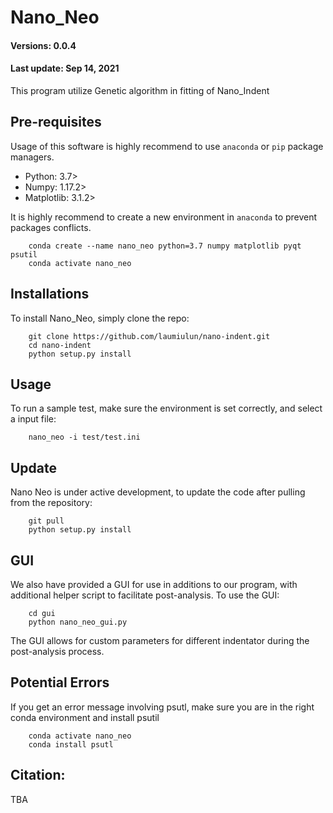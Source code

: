 # Nano_Neo
#### Versions: 0.0.4
#### Last update: Sep 14, 2021

This program utilize Genetic algorithm in fitting of Nano_Indent

## Pre-requisites
Usage of this software is highly recommend to use `anaconda` or `pip` package managers.

  - Python: 3.7>
  - Numpy: 1.17.2>
  - Matplotlib: 3.1.2>

It is highly recommend to create a new environment in `anaconda` to prevent packages conflicts.

        conda create --name nano_neo python=3.7 numpy matplotlib pyqt psutil
        conda activate nano_neo


## Installations
To install Nano_Neo, simply clone the repo:

        git clone https://github.com/laumiulun/nano-indent.git
        cd nano-indent
        python setup.py install


## Usage
To run a sample test, make sure the environment is set correctly, and select a input file:

        nano_neo -i test/test.ini

## Update
Nano Neo is under active development, to update the code after pulling from the repository:

        git pull 
        python setup.py install

## GUI

We also have provided a GUI for use in additions to our program, with additional helper script to facilitate post-analysis. To use the GUI:

        cd gui
        python nano_neo_gui.py

The GUI allows for custom parameters for different indentator during the post-analysis process.

## Potential Errors
If you get an error message involving psutl, make sure you are in the right conda environment and install psutil

        conda activate nano_neo
        conda install psutl

## Citation:

TBA
